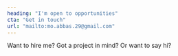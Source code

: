 ```yaml
---
heading: "I'm open to opportunities"
cta: "Get in touch"
url: "mailto:mo.abbas.29@gmail.com"
---
```

Want to hire me? Got a project in mind? Or want to say hi?